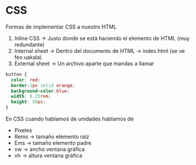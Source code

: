 # CSS

Formas de implementar CSS a nuestro HTML
1. Inline CSS -> Justo donde se está haciendo el elemento de HTML (muy redundante)
2. Internal sheet -> Dentro del documento de HTML -> index.html (se ve feo uakala)
3. External sheet -> Un archivo aparte que mandas a llamar


```css
button {
  color: red;
  border:1px solid orange;
  background-color:blue;
  width: 6.25rem;
  height: 50px;
}
```

En CSS cuando hablamos de unidades hablamos de
- Pixeles
- Rems -> tamaño elemento raiz
- Ems -> tamaño elemento padre
- vw -> ancho ventana gráfica
- vh -> altura ventana gráfica
